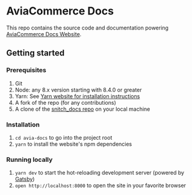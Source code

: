 # AviaCommerce Docs

This repo contains the source code and documentation powering [AviaCommerce Docs Website](https://aviacommerce.org/).

## Getting started

### Prerequisites

1. Git
1. Node: any 8.x version starting with 8.4.0 or greater
1. Yarn: See [Yarn website for installation instructions](https://yarnpkg.com/lang/en/docs/install/)
1. A fork of the repo (for any contributions)
1. A clone of the [snitch_docs repo](https://github.com/aviacommerce/avia_docs) on your local machine

### Installation

1. `cd avia-docs` to go into the project root
1. `yarn` to install the website's npm dependencies

### Running locally

1. `yarn dev` to start the hot-reloading development server (powered by [Gatsby](https://www.gatsbyjs.org))
1. `open http://localhost:8000` to open the site in your favorite browser

